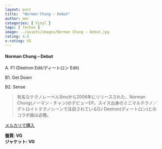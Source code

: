 ```yaml
---
layout: post
title:  "Norman Chung – Debut"
author: mmr
categories: [ Vinyl ]
tags: [ Techno ]
image: ../assets/images/Norman Chung – Debut.jpg
rating: 4.5
v-rating: VG
---
```


#### Norman Chung – Debut

A. F1 (Deetron Edit/ディートロン Edit)

B1. Get Down

B2. Sense

> 有名なテクノレーベルSinoから2006年にリリースされた、Norman Chung(ノーマン・チャン)のデビューEP。スイス出身のミニマルテクノ／デトロイトテクノシーンで注目されているDJ Deetron(ディートロン)とのコラボ曲は必聴。



[メルカリで購入](https://jp.mercari.com/item/m16258519746)

<div class="mt-4 mb-4 d-flex align-items-center">
<strong class="mr-1">盤質: VG</strong>
</div>
<div class="mt-4 mb-4 d-flex align-items-center">
<strong class="mr-1">ジャケット: VG</strong>
</div>
